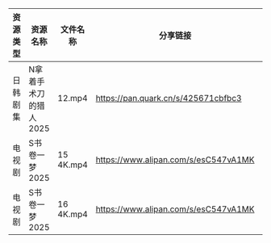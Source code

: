 | 资源类型 | 资源名称          | 文件名称      | 分享链接                                 | 更新时间                |
| ---- | ------------- | --------- | ------------------------------------ | ------------------- |
| 日韩剧集 | N拿着手术刀的猎人2025 | 12.mp4    | https://pan.quark.cn/s/425671cbfbc3  | 2025-07-03 01:30:16 |
| 电视剧  | S书卷一梦2025     | 15 4K.mp4 | https://www.alipan.com/s/esC547vA1MK | 2025-07-03 00:03:47 |
| 电视剧  | S书卷一梦2025     | 16 4K.mp4 | https://www.alipan.com/s/esC547vA1MK | 2025-07-03 00:03:46 |
